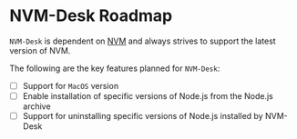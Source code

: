 # NVM-Desk Roadmap

`NVM-Desk` is dependent on [NVM](https://github.com/nvm-sh/nvm/tree/master) and always strives to support the latest version of NVM.

The following are the key features planned for `NVM-Desk`:
- [ ] Support for `MacOS` version
- [ ] Enable installation of specific versions of Node.js from the Node.js archive
- [ ] Support for uninstalling specific versions of Node.js installed by NVM-Desk
